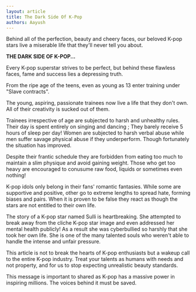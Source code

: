 ```yaml
---
layout: article
title: The Dark Side Of K-Pop
authors: Aayush
---
```


Behind all of the perfection, beauty and cheery faces, our beloved K-pop stars live a miserable life that they'll never tell you about.

**THE DARK SIDE OF K-POP...**

Every K-pop superstar strives to be perfect, but behind these flawless faces, fame and success lies a depressing truth.

From the ripe age of the teens, even as young as 13 enter training under "Slave contracts".

The young, aspiring, passionate trainees now live a life that they don't own. All of their creativity is sucked out of them.

Trainees irrespective of age are subjected to harsh and unhealthy rules. Their day is spent entirely on singing and dancing ; They barely receive 5 hours of sleep per day! Women are subjected to harsh verbal abuse while men suffer savage physical abuse if they underperform. Though fortunately the situation has improved.

Despite their frantic schedule they are forbidden from eating too much to maintain a slim physique and avoid gaining weight. Those who get too heavy are encouraged to conusume raw food, liquids or sometimes even nothing!

K-pop idols only belong in their fans' romantic fantasies. While some are supportive and positive, other go to extreme lengths to spread hate, forming biases and pairs. When it is proven to be false they react as though the stars are not entitled to their own life.

The story of a K-pop star named Sulli is heartbreaking. She attempted to break away from the cliche K-pop star image and even addressed her mental health publicly! As a result she was cyberbullied so harshly that she took her own life. She is one of the many talented souls who weren't able to handle the intense and unfair pressure.

This article is not to break the hearts of K-pop enthusiasts but a wakeup call to the entire K-pop industry. Treat your talents as humans with needs and not property, and for us to stop expecting unrealistic beauty standards.

This message is important to shared as K-pop has a massive power in inspiring millions. The voices behind it must be saved.

